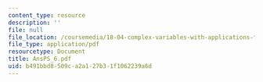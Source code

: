 ```yaml
---
content_type: resource
description: ''
file: null
file_location: /coursemedia/18-04-complex-variables-with-applications-fall-1999/b491bbd8509ca2a127b31f1062239a6d_AnsPS_6.pdf
file_type: application/pdf
resourcetype: Document
title: AnsPS_6.pdf
uid: b491bbd8-509c-a2a1-27b3-1f1062239a6d
---
```

